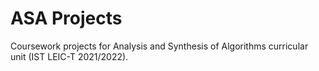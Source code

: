 # ASA Projects
Coursework projects for Analysis and Synthesis of Algorithms curricular unit (IST LEIC-T 2021/2022).
